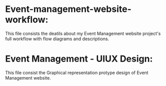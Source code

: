 # Event-management-website-workflow:
This file consists the deatils about my Event Management website project's full workflow with flow diagrams and 
descriptions.

# Event Management - UIUX Design:
This file consist the Graphical representation protype design of Event Management website.
